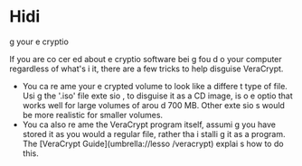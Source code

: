 [Title]: # (Скрытие вашего шифрования)
[Order]: # (3)

# Hidi
g your e
cryptio


If you are co
cer
ed about e
cryptio
 software bei
g fou
d o
 your computer regardless of what's i
 it, there are a few tricks to help disguise VeraCrypt.

*   You ca
 re
ame your e
crypted volume to look like a differe
t type of file. Usi
g the '.iso' file exte
sio
, to disguise it as a CD image, is o
e optio
 that works well for large volumes of arou
d 700 MB. Other exte
sio
s would be more realistic for smaller volumes.
*   You ca
 also re
ame the VeraCrypt program itself, assumi
g you have stored it as you would a regular file, rather tha
 i
stalli
g it as a program. The [VeraCrypt Guide](umbrella://lesso
/veracrypt) explai
s how to do this.